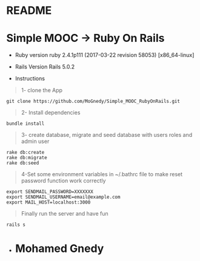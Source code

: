 # README

# Simple MOOC -> Ruby On Rails

* Ruby version
  ruby 2.4.1p111 (2017-03-22 revision 58053) [x86_64-linux]
* Rails Version
  Rails 5.0.2
  
* Instructions

> 1- clone the App

```
git clone https://github.com/MoGnedy/Simple_MOOC_RubyOnRails.git
```

> 2- Install dependencies

```
bundle install
```

> 3- create database, migrate and seed database with users roles and admin user

```
rake db:create
rake db:migrate
rake db:seed
```

> 4-Set some environment variables in ~/.bathrc file to make reset password function work correctly

```
export SENDMAIL_PASSWORD=XXXXXXX
export SENDMAIL_USERNAME=email@example.com
export MAIL_HOST=localhost:3000
```

> Finally run the server and have fun
```
rails s
```


* # Mohamed Gnedy #
